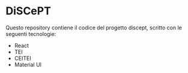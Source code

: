 # DiSCePT

Questo repository contiene il codice del progetto discept, scritto con le seguenti tecnologie:

* React
* TEI
* CEITEI
* Material UI
